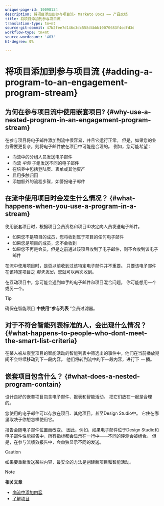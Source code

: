 ```yaml
---
unique-page-id: 10098134
description: 将项目添加到参与项目流- Marketo Docs —— 产品文档
title: 将项目添加到参与项目流
translation-type: tm+mt
source-git-commit: 47b2fee7d146c3dc558d4bbb10070683f4cdfd3d
workflow-type: tm+mt
source-wordcount: '463'
ht-degree: 0%

---
```



# 将项目添加到参与项目流 {#adding-a-program-to-an-engagement-program-stream}

## 为何在参与项目流中使用嵌套项目? {#why-use-a-nested-program-in-an-engagement-program-stream}

在参与项目将电子邮件添加到流中很容易，并且它运行正常。 但是，如果您的业务需要更复杂，则将电子邮件放在项目中可能是合理的。 例如，您可能希望：

* 向流中的分组人员发送电子邮件
* 向流 *中的* 子组发送不同的电子邮件
* 在培养中包括登陆页、表单或其他资产
* 启用多触归因
* 添加额外的流程步骤，如警报电子邮件

## 在流中使用项目时会发生什么情况？ {#what-happens-when-you-use-a-program-in-a-stream}

使用嵌套项目时，根据项目会员资格和项目ID决定向人员发送电子邮件。

* 如果您不是项目的成员，您将收到属于项目的任何电子邮件
* 如果您是项目的成员，您不会收到
* 如果您不再是会员，但是之前通过该项目收到了电子邮件，则不会收到该电子邮件

在流中使用项目时，是否以前收到过该特定电子邮件并不重要。 只要该电子邮件在该特定项目之 *前未发出*，您就可以再次收到。

在互动项目中，您可能会遇到棘手的电子邮件和项目混合问题。 你可能想用一个或另一个。

>[!TIP]
>
>确保在智能项目 **中使用“参与列表** ”会员过滤器。

## 对于不符合智能列表标准的人，会出现什么情况？ {#what-happens-to-people-who-dont-meet-the-smart-list-criteria}

在某人被从嵌套项目的智能活动的智能列表中筛选出的事件中，他们在当前播放期间不会继续移动到下一段内容。 他们将转到流中的下一段内容，进行下 *一* 播。

## 嵌套项目包含什么？ {#what-does-a-nested-program-contain}

设计良好的嵌套项目包含电子邮件、报表和智能活动。 把它们放在一起是合理的。

您使用的电子邮件可以存放在项目、其他项目，甚至Design Studio中。 它住在哪里取决于你想怎样使用它。

报告会随电子邮件位置而改变。 因此，例如，如果电子邮件位于Design Studio和电子邮件性能报告中，所有指标都会显示在一行中——不同的评测会被组合。 但是，在参与流绩效报告中，会单独显示不同的发送。

>[!CAUTION]
>
>如果要重新发送某些内容，最安全的方法是创建新项目和智能活动。

>[!NOTE]
>
>**相关文章**
>
>* [向流中添加内容](add-content-to-a-stream.md)
>* [了解项目](../../../../product-docs/core-marketo-concepts/programs/creating-programs/understanding-programs.md)

>



